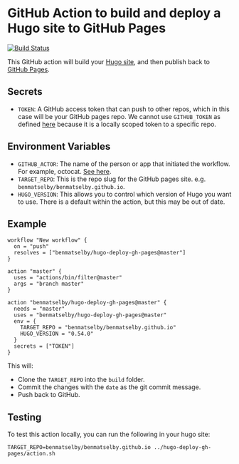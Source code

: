 # GitHub Action to build and deploy a Hugo site to GitHub Pages

[![Build Status](https://travis-ci.org/benmatselby/hugo-deploy-gh-pages.png?branch=master)](https://travis-ci.org/benmatselby/hugo-deploy-gh-pages)

This GitHub action will build your [Hugo site](https://gohugo.io/), and then publish back to [GitHub Pages](https://pages.github.com/).

## Secrets

- `TOKEN`: A GitHub access token that can push to other repos, which in this case will be your GitHub pages repo. We cannot use `GITHUB_TOKEN` as defined [here](https://developer.github.com/actions/creating-github-actions/accessing-the-runtime-environment/#environment-variables) because it is a locally scoped token to a specific repo.

## Environment Variables

- `GITHUB_ACTOR`: The name of the person or app that initiated the workflow. For example, octocat. [See here](https://developer.github.com/actions/creating-github-actions/accessing-the-runtime-environment/#environment-variables).
- `TARGET_REPO`: This is the repo slug for the GitHub pages site. e.g. `benmatselby/benmatselby.github.io`.
- `HUGO_VERSION`: This allows you to control which version of Hugo you want to use. There is a default within the action, but this may be out of date.

## Example

```shell
workflow "New workflow" {
  on = "push"
  resolves = ["benmatselby/hugo-deploy-gh-pages@master"]
}

action "master" {
  uses = "actions/bin/filter@master"
  args = "branch master"
}

action "benmatselby/hugo-deploy-gh-pages@master" {
  needs = "master"
  uses = "benmatselby/hugo-deploy-gh-pages@master"
  env = {
    TARGET_REPO = "benmatselby/benmatselby.github.io"
    HUGO_VERSION = "0.54.0"
  }
  secrets = ["TOKEN"]
}
```

This will:

- Clone the `TARGET_REPO` into the `build` folder.
- Commit the changes with the `date` as the git commit message.
- Push back to GitHub.

## Testing

To test this action locally, you can run the following in your hugo site:

```shell
TARGET_REPO=benmatselby/benmatselby.github.io ../hugo-deploy-gh-pages/action.sh
```
